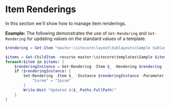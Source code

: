 # Item Renderings

In this section we'll show how to manage item renderings.

**Example:** The following demonstrates the use of `Get-Rendering` and `Set-Rendering` for updating values on the standard values of a template.

```powershell
$rendering = Get-Item "master:\sitecore\layout\Sublayouts\Sample Sublayout"

$items = Get-ChildItem -recurse master:\sitecore\templates\Sample $items
foreach($item in $items) {
    $renderingInstance = Get-Rendering -Item $_ -Rendering $rendering 
    if ($renderingInstance) { 
        Set-Rendering -Item $_ -Instance $renderingInstance -Parameter @{ 
            "Lorem" = "Ipsum" 
        } 
        Write-Host "Updated $($_.Paths.FullPath)" 
    } 
}
```

